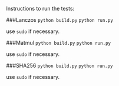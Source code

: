 Instructions to run the tests:

###Lanczos
`python build.py`
`python run.py`

use `sudo` if necessary.

###Matmul
`python build.py`
`python run.py`

use `sudo` if necessary.

###SHA256
`python build.py`
`python run.py`

use `sudo` if necessary.